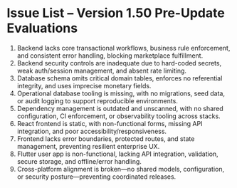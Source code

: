 # Issue List – Version 1.50 Pre-Update Evaluations

1. Backend lacks core transactional workflows, business rule enforcement, and consistent error handling, blocking marketplace fulfillment.
2. Backend security controls are inadequate due to hard-coded secrets, weak auth/session management, and absent rate limiting.
3. Database schema omits critical domain tables, enforces no referential integrity, and uses imprecise monetary fields.
4. Operational database tooling is missing, with no migrations, seed data, or audit logging to support reproducible environments.
5. Dependency management is outdated and unscanned, with no shared configuration, CI enforcement, or observability tooling across stacks.
6. React frontend is static, with non-functional forms, missing API integration, and poor accessibility/responsiveness.
7. Frontend lacks error boundaries, protected routes, and state management, preventing resilient enterprise UX.
8. Flutter user app is non-functional, lacking API integration, validation, secure storage, and offline/error handling.
9. Cross-platform alignment is broken—no shared models, configuration, or security posture—preventing coordinated releases.

